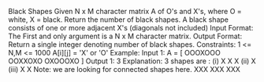 Black Shapes
Given N x M character matrix A of O's and X's, where O = white, X = black.
Return the number of black shapes. A black shape consists of one or more adjacent X's (diagonals not included) 
Input Format:
    The First and only argument is a N x M character matrix.
Output Format:
    Return a single integer denoting number of black shapes.
Constraints:
    1 <= N,M <= 1000
    A[i][j] = 'X' or 'O'
Example:
Input 1:
    A = [ OOOXOOO
          OOXXOXO
          OXOOOXO  ]
Output 1:
    3
Explanation:
    3 shapes are  :
    (i)    X
         X X
    (ii)
          X
    (iii)
          X
          X
Note: we are looking for connected shapes here.
XXX
XXX
XXX
